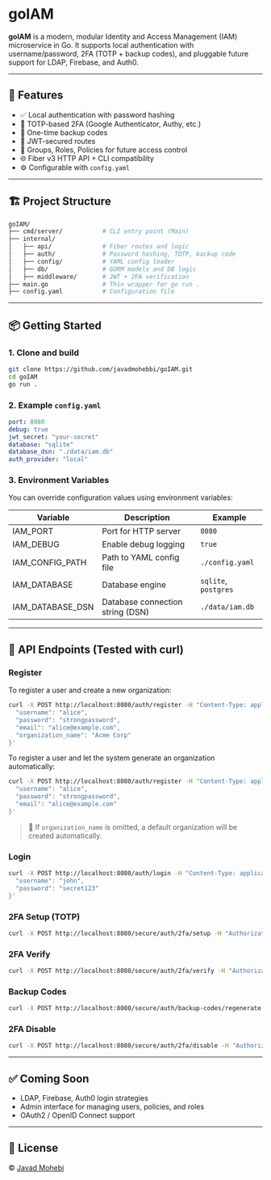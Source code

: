 # goIAM

**goIAM** is a modern, modular Identity and Access Management (IAM) microservice in Go. It supports local authentication with username/password, 2FA (TOTP + backup codes), and pluggable future support for LDAP, Firebase, and Auth0.

---

## 🚀 Features

- ✅ Local authentication with password hashing
- 🔐 TOTP-based 2FA (Google Authenticator, Authy, etc.)
- 🔁 One-time backup codes
- 🔐 JWT-secured routes
- 🧩 Groups, Roles, Policies for future access control
- 🌐 Fiber v3 HTTP API + CLI compatibility
- ⚙️ Configurable with `config.yaml`

---

## 🏗️ Project Structure

```bash
goIAM/
├── cmd/server/           # CLI entry point (Main)
├── internal/
│   ├── api/              # Fiber routes and logic
│   ├── auth/             # Password hashing, TOTP, backup code
│   ├── config/           # YAML config loader
│   ├── db/               # GORM models and DB logic
│   ├── middleware/       # JWT + 2FA verification
├── main.go               # Thin wrapper for go run .
├── config.yaml           # Configuration file
```

---

## 📦 Getting Started

### 1. Clone and build

```bash
git clone https://github.com/javadmohebbi/goIAM.git
cd goIAM
go run .
```


### 2. Example `config.yaml`

```yaml
port: 8080
debug: true
jwt_secret: "your-secret"
database: "sqlite"
database_dsn: "./data/iam.db"
auth_provider: "local"
```

### 3. Environment Variables

You can override configuration values using environment variables:

| Variable              | Description                                | Example              |
|-----------------------|--------------------------------------------|----------------------|
| IAM_PORT              | Port for HTTP server                       | `8080`               |
| IAM_DEBUG             | Enable debug logging                       | `true`               |
| IAM_CONFIG_PATH       | Path to YAML config file                   | `./config.yaml`      |
| IAM_DATABASE          | Database engine                            | `sqlite`, `postgres` |
| IAM_DATABASE_DSN      | Database connection string (DSN)           | `./data/iam.db`      |

---

## 🔐 API Endpoints (Tested with curl)

### Register

To register a user and create a new organization:

```bash
curl -X POST http://localhost:8080/auth/register -H "Content-Type: application/json" -d '{
  "username": "alice",
  "password": "strongpassword",
  "email": "alice@example.com",
  "organization_name": "Acme Corp"
}'
```

To register a user and let the system generate an organization automatically:

```bash
curl -X POST http://localhost:8080/auth/register -H "Content-Type: application/json" -d '{
  "username": "alice",
  "password": "strongpassword",
  "email": "alice@example.com"
}'
```

> 🛂 If `organization_name` is omitted, a default organization will be created automatically.

### Login

```bash
curl -X POST http://localhost:8080/auth/login -H "Content-Type: application/json" -d '{
  "username": "john",
  "password": "secret123"
}'
```

### 2FA Setup (TOTP)

```bash
curl -X POST http://localhost:8080/secure/auth/2fa/setup -H "Authorization: Bearer $TOKEN"
```

### 2FA Verify

```bash
curl -X POST http://localhost:8080/secure/auth/2fa/verify -H "Authorization: Bearer $TOKEN" -d '{"code": "123456"}'
```

### Backup Codes

```bash
curl -X POST http://localhost:8080/secure/auth/backup-codes/regenerate -H "Authorization: Bearer $TOKEN"
```

### 2FA Disable

```bash
curl -X POST http://localhost:8080/secure/auth/2fa/disable -H "Authorization: Bearer $TOKEN" -d '{"code": "123456"}'
```

---

## ✅ Coming Soon

- LDAP, Firebase, Auth0 login strategies
- Admin interface for managing users, policies, and roles
- OAuth2 / OpenID Connect support

---

## 📄 License

© [Javad Mohebi](https://github.com/javadmohebbi)
